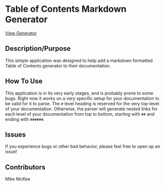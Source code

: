 # Table of Contents Markdown Generator

[View Generator](https://mikecm1141.github.io/table_of_contents_generator/)

## Description/Purpose

This simple application was designed to help add a markdown formatted Table of Contents generator to their documentation.

## How To Use

This application is in its very early stages, and is probably prone to some bugs. Right now it works on a very specific setup for your documentation to be valid for it to parse. The `#` level heading is reserved for the very top-level of your documentation. Otherwise, the parser will generate nested links for each level of your documentation from top to bottom, starting with `##` and ending with `######`.

## Issues

If you experience bugs or other bad behavior, please feel free to open up an issue!

## Contributors

Mike McKee
